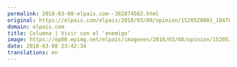 ```yaml
---
permalink: 2018-03-08-elpais.com--382874562.html
original: https://elpais.com/elpais/2018/03/08/opinion/1520528001_184789.html#?ref=rss&format=simple&link=link
domain: elpais.com
title: Columna | Vivir con el ‘enemigo’
image: https://ep00.epimg.net/elpais/imagenes/2018/03/08/opinion/1520528001_184789_1520528239_rrss_normal.jpg
date: 2018-03-08 23:42:34
translations: en
---
```


